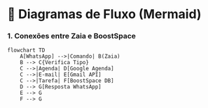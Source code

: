 # 🔄 Diagramas de Fluxo (Mermaid)  

### **1. Conexões entre Zaia e BoostSpace**  
```mermaid  
flowchart TD  
    A[WhatsApp] -->|Comando| B(Zaia)  
    B --> C{Verifica Tipo}  
    C -->|Agenda| D[Google Agenda]  
    C -->|E-mail| E[Gmail API]  
    C -->|Tarefa| F[BoostSpace DB]  
    D --> G[Resposta WhatsApp]  
    E --> G  
    F --> G  
